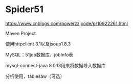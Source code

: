 # Spider51  

https://www.cnblogs.com/powerzzjcode/p/10922261.html  

Maven Project  

使用httpclient 3.1以及jsoup1.8.3  

MySQL：51job数据库，jobInfo表

mysql-connect-java 8.0.13用来将数据导入数据库  

分析使用，tablesaw（可选）
